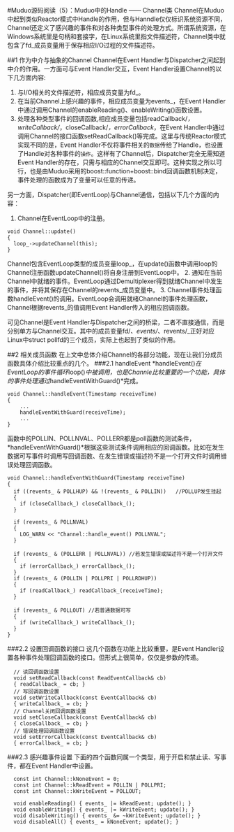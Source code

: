 #Muduo源码阅读（5）：Muduo中的Handle —— Channel类
Channel在Muduo中起到类似Reactor模式中Handle的作用，但与Hanndle仅仅标识系统资源不同，Channel还定义了感兴趣的事件和对各种类型事件的处理方式。所谓系统资源，在Windows系统里是句柄和套接字，在Linux系统里指文件描述符，Channel类中就包含了fd_成员变量用于保存相应I/O过程的文件描述符。

##1 作为中介与抽象的Channel
Channel在Event Handler与Dispatcher之间起到中介的作用。一方面可与Event Handler交互，Event Handler设置Channel的以下几方面内容:
1. 与I/O相关的文件描述符，相应成员变量为fd_。
2. 在当前Channel上感兴趣的事件，相应成员变量为events_，在Event Handler中通过调用Channel的enableReading()、enableWriting()函数设置。
3. 处理各种类型事件的回调函数,相应成员变量包括readCallback/_，writeCallback/_，closeCallback/_，errorCallback_，在Event Handler中通过调用Channel的接口函数setReadCallback()等完成。这里与传统Reactor模式实现不同的是，Event Handler不仅将事件相关的`数据`传给了Handle，也设置了Handle对各种事件的`操作`。这样有了Channel后，Dispatcher完全无需知道Event Handler的存在，只需与相应的Channel交互即可。这种实现之所以可行，也是由Muduo采用的boost::function+boost::bind回调函数机制决定，事件处理的函数成为了变量可以任意的传递。

另一方面，Dispatcher(即EventLoop)与Channel通信，包括以下几个方面的内容：
1. Channel在EventLoop中的注册。
```
void Channel::update()
{
  loop_->updateChannel(this);
}
```
Channel包含EventLoop类型的成员变量loop_，在update()函数中调用loop的Channel注册函数updateChannel()将自身注册到EventLoop中。
2. 通知在当前Channel中就绪的事件。EventLoop通过Demultiplexer得到就绪Channel中发生的事件，并将其保存在Channel的revents_成员变量中。
3. Channel事件处理函数handleEvent()的调用。EventLoop会调用就绪Channel的事件处理函数，Channel根据revents_的值调用Event Handler传入的相应回调函数。

可见Channel是Event Handler与Dispatcher之间的桥梁，二者不直接通信，而是分别单方与Channel交互。其中的成员变量fd/_、events/_、revents/_正好对应Linux中struct pollfd的三个成员，实际上也起到了类似的作用。

##2 相关成员函数
在上文中总体介绍Channel的各部分功能，现在让我们分成员函数具体介绍比较重点的几个。
###2.1 handleEvent
*handleEvent()*在EventLoop的事件循环*loop()*中被调用，也是Channle比较重要的一个功能，具体的事件处理通过*handleEventWithGuard()*完成。
```
void Channel::handleEvent(Timestamp receiveTime)
{
    ...  
    handleEventWithGuard(receiveTime);
    ...
}
```
函数中的POLLIN、POLLNVAL、POLLERR都是poll函数的测试条件，*handleEventWithGuard()*根据这些测试条件调用相应的回调函数。比如在发生数据可写事件时调用写回调函数、在发生错误或描述符不是一个打开文件时调用错误处理回调函数。
```
void Channel::handleEventWithGuard(Timestamp receiveTime)
{
  if ((revents_ & POLLHUP) && !(revents_ & POLLIN))   //POLLUP发生挂起
  {
    if (closeCallback_) closeCallback_(); 
  }

  if (revents_ & POLLNVAL) 
  {
    LOG_WARN << "Channel::handle_event() POLLNVAL";
  }

  if (revents_ & (POLLERR | POLLNVAL)) //若发生错误或描述符不是一个打开文件
  {
    if (errorCallback_) errorCallback_();
  }
  if (revents_ & (POLLIN | POLLPRI | POLLRDHUP))
  {
    if (readCallback_) readCallback_(receiveTime);
  }

  if (revents_ & POLLOUT) //若普通数据可写
  {
    if (writeCallback_) writeCallback_();
  }
}
```

###2.2 设置回调函数的接口
这几个函数在功能上比较重要，是Event Handler设置各种事件处理回调函数的接口。但形式上很简单，仅仅是参数的传递。
```
  // 读回调函数设置 
  void setReadCallback(const ReadEventCallback& cb)
  { readCallback_ = cb; }
  // 写回调函数设置 
  void setWriteCallback(const EventCallback& cb)
  { writeCallback_ = cb; }
  // Channel关闭回调函数设置 
  void setCloseCallback(const EventCallback& cb)
  { closeCallback_ = cb; }
  // 错误处理回调函数设置 
  void setErrorCallback(const EventCallback& cb)
  { errorCallback_ = cb; }
```

###2.3 感兴趣事件设置 
下面的四个函数同属一个类型，用于开启和禁止读、写事件，都在Event Handler中设置。
```
  const int Channel::kNoneEvent = 0;   
  const int Channel::kReadEvent = POLLIN | POLLPRI;
  const int Channel::kWriteEvent = POLLOUT; 

  void enableReading() { events_ |= kReadEvent; update(); }
  void enableWriting() { events_ |= kWriteEvent; update(); }
  void disableWriting() { events_ &= ~kWriteEvent; update(); }
  void disableAll() { events_ = kNoneEvent; update(); }
```




 
